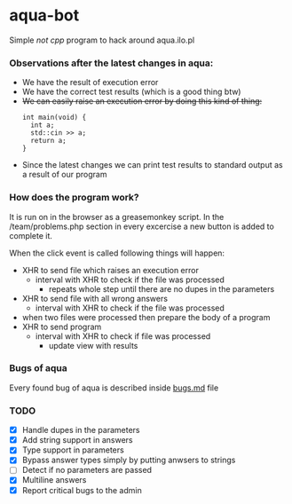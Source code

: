 # aqua-bot
Simple *not cpp* program to hack around aqua.ilo.pl

### Observations after the latest changes in aqua:
 - We have the result of execution error
 - We have the correct test results (which is a good thing btw)
 - ~~We can easily raise an execution error by doing this kind of thing:~~
   ```
   int main(void) {
     int a;
     std::cin >> a;
     return a;
   }
   ```
 - Since the latest changes we can print test results to standard output as a result of our program
     
### How does the program work?
It is run on in the browser as a greasemonkey script. In the /team/problems.php
section in every excercise a new button is added to complete it.

When the click event is called following things will happen:
  - XHR to send file which raises an execution error
    - interval with XHR to check if the file was processed
      - repeats whole step until there are no dupes in the parameters
  - XHR to send file with all wrong answers
    - interval with XHR to check if the file was processed
  - when two files were processed then prepare the body of a program
  - XHR to send program
    - interval with XHR to check if file was processed
      - update view with results
  
### Bugs of aqua
Every found bug of aqua is described inside [bugs.md](/bugs.md) file
  
### TODO

  - [x] Handle dupes in the parameters
  - [x] Add string support in answers
  - [x] Type support in parameters
  - [x] Bypass answer types simply by putting anwsers to strings
  - [ ] Detect if no parameters are passed
  - [x] Multiline answers
  - [x] Report critical bugs to the admin
